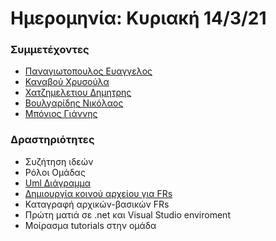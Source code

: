 # Ημερομηνία: Kυριακή 14/3/21

### Συμμετέχοντες
* [Παναγιωτοπουλος Ευαγγελος](https://github.com/vaggouras21)
* [Καναβού Χρυσούλα](https://github.com/chrisakanavou)
* [Χατζημελετιου Δημητρης](https://github.com/chatzimeletiou)
* [Βουλγαρίδης Νικόλαος](https://github.com/Nick-v1)
* [Μπόνιος Γιάννης](https://github.com/mpgiannis)

### Δραστηριότητες
* Συζήτηση ιδεών 
* Ρόλοι Ομάδας
* [Uml Διάγραμμα](https://github.com/chrisakanavou/Adopse21-TeamNo2/blob/main/classified%20ads%20uml.png)
* [Δημιουργία κοινού αρχείου για FRs](https://docs.google.com/spreadsheets/d/10nrfTmetFyh_7E4qlqiS05BLNoGm-GZUgrOTJHMj6Jw/edit?usp=sharing&fbclid=IwAR1QRTPw-kPj4jJ8WPOsQlLY4chnjXwDr2XH6n56gU614DP1epyW9x7mG94) 
* Καταγραφή αρχικών-βασικών FRs
* Πρώτη ματιά σε .net και Visual Studio enviroment 
* Mοίρασμα tutorials στην ομάδα
